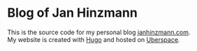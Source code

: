 # Blog of Jan Hinzmann

This is the source code for my personal blog [janhinzmann.com](https://janhinzmann.com).  
My website is created with [Hugo](https://gohugo.io/) and hosted on [Uberspace](https://uberspace.de/).
